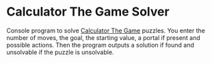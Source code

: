 # Calculator The Game Solver

Console program to solve [Calculator The Game](https://play.google.com/store/apps/details?id=com.sm.calculateme&hl=en) puzzles.
You enter the number of moves, the goal, the starting value, a portal if present and possible actions. Then the program outputs a solution if found and unsolvable if the puzzle is unsolvable.
